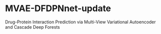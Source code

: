 # MVAE-DFDPNnet-update
Drug-Protein Interaction Prediction via Multi-View Variational Autoencoder and Cascade Deep Forests
